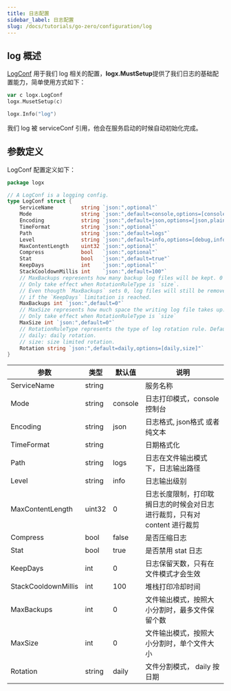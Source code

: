 ```yaml
---
title: 日志配置
sidebar_label: 日志配置
slug: /docs/tutorials/go-zero/configuration/log
---
```


## log 概述
[LogConf](https://github.com/zeromicro/go-zero/blob/master/core/logx/config.go#L4) 用于我们 log 相关的配置，**logx.MustSetup**提供了我们日志的基础配置能力，简单使用方式如下：

```go
var c logx.LogConf
logx.MusetSetup(c)

logx.Info("log")
```

我们 log 被 serviceConf 引用，他会在服务启动的时候自动初始化完成。

## 参数定义
LogConf 配置定义如下：

```go
package logx

// A LogConf is a logging config.
type LogConf struct {
	ServiceName         string `json:",optional"`
	Mode                string `json:",default=console,options=[console,file,volume]"`
	Encoding            string `json:",default=json,options=[json,plain]"`
	TimeFormat          string `json:",optional"`
	Path                string `json:",default=logs"`
	Level               string `json:",default=info,options=[debug,info,error,severe]"`
	MaxContentLength    uint32 `json:",optional"`
	Compress            bool   `json:",optional"`
	Stat                bool   `json:",default=true"`
	KeepDays            int    `json:",optional"`
	StackCooldownMillis int    `json:",default=100"`
	// MaxBackups represents how many backup log files will be kept. 0 means all files will be kept forever.
	// Only take effect when RotationRuleType is `size`.
	// Even thougth `MaxBackups` sets 0, log files will still be removed
	// if the `KeepDays` limitation is reached.
	MaxBackups int `json:",default=0"`
	// MaxSize represents how much space the writing log file takes up. 0 means no limit. The unit is `MB`.
	// Only take effect when RotationRuleType is `size`
	MaxSize int `json:",default=0"`
	// RotationRuleType represents the type of log rotation rule. Default is `daily`.
	// daily: daily rotation.
	// size: size limited rotation.
	Rotation string `json:",default=daily,options=[daily,size]"`
}

```

| 参数       | 类型              | 默认值 | 说明                                                                |
| ---------- | ----------------- | ------ | ------------------------------------------------------------------- |
| ServiceName | string | | 服务名称 |
| Mode | string | console | 日志打印模式，console 控制台| file 文件 |
| Encoding | string | json | 日志格式, json格式 或者 纯文本 |
| TimeFormat | string | | 日期格式化 |
| Path | string | logs | 日志在文件输出模式下，日志输出路径 |
| Level | string | info | 日志输出级别 |
| MaxContentLength |uint32 | 0 | 日志长度限制，打印耽搁日志的时候会对日志进行裁剪，只有对 content 进行裁剪 |
| Compress | bool | false | 是否压缩日志 |
| Stat | bool | true | 是否禁用 stat 日志 |
| KeepDays | int | 0 | 日志保留天数，只有在文件模式才会生效 |
| StackCooldownMillis | int | 100 | 堆栈打印冷却时间 |
| MaxBackups | int | 0 | 文件输出模式，按照大小分割时，最多文件保留个数 |
| MaxSize | int | 0 | 文件输出模式，按照大小分割时，单个文件大小 |
| Rotation | string | daily | 文件分割模式， daily 按日期 | size 大小 |